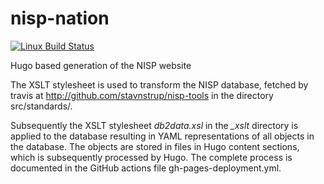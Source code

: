 # nisp-nation

[![Linux Build Status](https://github.com/stavnstrup/nisp-nation/actions/workflows/gh-pages-deployment.yml/badge.svg)](https://github.com/stavnstrup/nisp-nation/actions)

Hugo based generation of the NISP website

The XSLT stylesheet is used to transform the NISP database, fetched by travis at http://github.com/stavnstrup/nisp-tools in the directory src/standards/.

Subsequently the XSLT stylesheet *db2data.xsl* in the *_xslt* directory is applied to the database resulting in YAML representations of all objects in the database. The objects are stored in files in Hugo content sections, which is subsequently processed by Hugo. The complete process is documented in the GitHub actions file gh-pages-deployment.yml.
